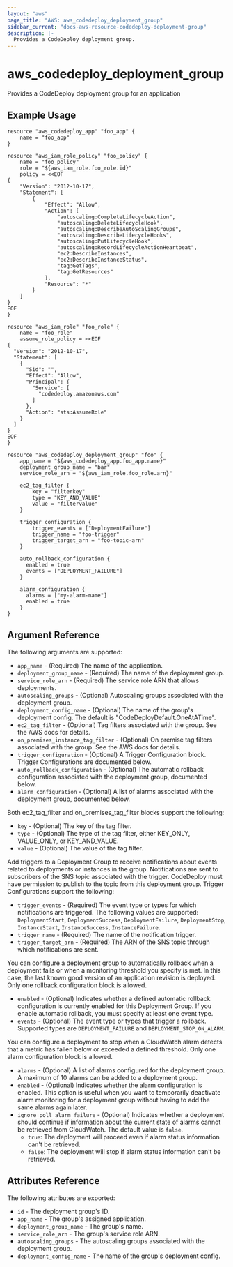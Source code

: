 ```yaml
---
layout: "aws"
page_title: "AWS: aws_codedeploy_deployment_group"
sidebar_current: "docs-aws-resource-codedeploy-deployment-group"
description: |-
  Provides a CodeDeploy deployment group.
---
```


# aws\_codedeploy\_deployment\_group

Provides a CodeDeploy deployment group for an application

## Example Usage

```
resource "aws_codedeploy_app" "foo_app" {
    name = "foo_app"
}

resource "aws_iam_role_policy" "foo_policy" {
    name = "foo_policy"
    role = "${aws_iam_role.foo_role.id}"
    policy = <<EOF
{
    "Version": "2012-10-17",
    "Statement": [
        {
            "Effect": "Allow",
            "Action": [
                "autoscaling:CompleteLifecycleAction",
                "autoscaling:DeleteLifecycleHook",
                "autoscaling:DescribeAutoScalingGroups",
                "autoscaling:DescribeLifecycleHooks",
                "autoscaling:PutLifecycleHook",
                "autoscaling:RecordLifecycleActionHeartbeat",
                "ec2:DescribeInstances",
                "ec2:DescribeInstanceStatus",
                "tag:GetTags",
                "tag:GetResources"
            ],
            "Resource": "*"
        }
    ]
}
EOF
}

resource "aws_iam_role" "foo_role" {
    name = "foo_role"
    assume_role_policy = <<EOF
{
  "Version": "2012-10-17",
  "Statement": [
    {
      "Sid": "",
      "Effect": "Allow",
      "Principal": {
        "Service": [
          "codedeploy.amazonaws.com"
        ]
      },
      "Action": "sts:AssumeRole"
    }
  ]
}
EOF
}

resource "aws_codedeploy_deployment_group" "foo" {
    app_name = "${aws_codedeploy_app.foo_app.name}"
    deployment_group_name = "bar"
    service_role_arn = "${aws_iam_role.foo_role.arn}"

    ec2_tag_filter {
        key = "filterkey"
        type = "KEY_AND_VALUE"
        value = "filtervalue"
    }

    trigger_configuration {
        trigger_events = ["DeploymentFailure"]
        trigger_name = "foo-trigger"
        trigger_target_arn = "foo-topic-arn"
    }

    auto_rollback_configuration {
      enabled = true
      events = ["DEPLOYMENT_FAILURE"]
    }

    alarm_configuration {
      alarms = ["my-alarm-name"]
      enabled = true
    }
}
```

## Argument Reference

The following arguments are supported:

* `app_name` - (Required) The name of the application.
* `deployment_group_name` - (Required) The name of the deployment group.
* `service_role_arn` - (Required) The service role ARN that allows deployments.
* `autoscaling_groups` - (Optional) Autoscaling groups associated with the deployment group.
* `deployment_config_name` - (Optional) The name of the group's deployment config. The default is "CodeDeployDefault.OneAtATime".
* `ec2_tag_filter` - (Optional) Tag filters associated with the group. See the AWS docs for details.
* `on_premises_instance_tag_filter` - (Optional) On premise tag filters associated with the group. See the AWS docs for details.
* `trigger_configuration` - (Optional) A Trigger Configuration block. Trigger Configurations are documented below.
* `auto_rollback_configuration` - (Optional) The automatic rollback configuration associated with the deployment group, documented below.
* `alarm_configuration` - (Optional) A list of alarms associated with the deployment group, documented below.

Both ec2_tag_filter and on_premises_tag_filter blocks support the following:

* `key` - (Optional) The key of the tag filter.
* `type` - (Optional) The type of the tag filter, either KEY_ONLY, VALUE_ONLY, or KEY_AND_VALUE.
* `value` - (Optional) The value of the tag filter.

Add triggers to a Deployment Group to receive notifications about events related to deployments or instances in the group. Notifications are sent to subscribers of the SNS topic associated with the trigger. CodeDeploy must have permission to publish to the topic from this deployment group. Trigger Configurations support the following:

 * `trigger_events` - (Required) The event type or types for which notifications are triggered. The following values are supported: `DeploymentStart`, `DeploymentSuccess`, `DeploymentFailure`, `DeploymentStop`, `InstanceStart`, `InstanceSuccess`, `InstanceFailure`.
 * `trigger_name` - (Required) The name of the notification trigger.
 * `trigger_target_arn` - (Required) The ARN of the SNS topic through which notifications are sent.

You can configure a deployment group to automatically rollback when a deployment fails or when a monitoring threshold you specify is met. In this case, the last known good version of an application revision is deployed. Only one rollback configuration block is allowed.

 * `enabled` - (Optional) Indicates whether a defined automatic rollback configuration is currently enabled for this Deployment Group. If you enable automatic rollback, you must specify at least one event type.
 * `events` - (Optional) The event type or types that trigger a rollback. Supported types are `DEPLOYMENT_FAILURE` and `DEPLOYMENT_STOP_ON_ALARM`.

You can configure a deployment to stop when a CloudWatch alarm detects that a metric has fallen below or exceeded a defined threshold. Only one alarm configuration block is allowed.

 * `alarms` - (Optional) A list of alarms configured for the deployment group. A maximum of 10 alarms can be added to a deployment group.
 * `enabled` - (Optional) Indicates whether the alarm configuration is enabled. This option is useful when you want to temporarily deactivate alarm monitoring for a deployment group without having to add the same alarms again later.
 * `ignore_poll_alarm_failure` - (Optional) Indicates whether a deployment should continue if information about the current state of alarms cannot be retrieved from CloudWatch. The default value is `false`.
    * `true`: The deployment will proceed even if alarm status information can't be retrieved.
    * `false`: The deployment will stop if alarm status information can't be retrieved.

## Attributes Reference

The following attributes are exported:

* `id` - The deployment group's ID.
* `app_name` - The group's assigned application.
* `deployment_group_name` - The group's name.
* `service_role_arn` - The group's service role ARN.
* `autoscaling_groups` - The autoscaling groups associated with the deployment group.
* `deployment_config_name` - The name of the group's deployment config.
